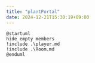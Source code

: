 ```yaml
---
title: "plantPortal"
date: 2024-12-21T15:30:19+09:00
---
```

```plantuml
@startuml
hide empty members
!include .\player.md
!include .\Room.md
@enduml
```
